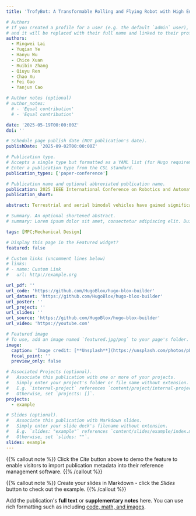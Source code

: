 ```yaml
---
title: 'TrofyBot: A Transformable Rolling and Flying Robot with High Energy Efficiency'

# Authors
# If you created a profile for a user (e.g. the default `admin` user), write the username (folder name) here
# and it will be replaced with their full name and linked to their profile.
authors:
  - Mingwei Lai 
  - Yuqian Ye
  - Hanyu Wu
  - Chice Xuan
  - Ruibin Zhang
  - Qiuyu Ren 
  - Chao Xu
  - Fei Gao
  - Yanjun Cao

# Author notes (optional)
# author_notes:
  # - 'Equal contribution'
  # - 'Equal contribution'

date: '2025-05-19T00:00:00Z'
doi: ''

# Schedule page publish date (NOT publication's date).
publishDate: '2025-09-02T00:00:00Z'

# Publication type.
# Accepts a single type but formatted as a YAML list (for Hugo requirements).
# Enter a publication type from the CSL standard.
publication_types: ['paper-conference']

# Publication name and optional abbreviated publication name.
publication: 2025 IEEE International Conference on Robotics and Automation (ICRA 2025)
publication_short: 

abstract: Terrestrial and aerial bimodal vehicles have gained significant interest due to their energy efficiency and versatile maneuverability across different domains. However, most existing passive-wheeled bimodal vehicles rely on attitude regulation to generate forward thrust, which inevitably results in energy waste on producing lifting force. In this work, we propose a novel passive-wheeled bimodal vehicle called TrofyBot that can rapidly change the thrust direction with a single servo motor and a transformable parallelogram linkage mechanism (TPLM). Cooperating with a bidirectional force generation module (BFGM) for motors to produce bidirectional thrust, the robot achieves flexible mobility as a differential driven rover on the ground. This design achieves 95.37% energy saving efficiency in terrestrial locomotion, allowing the robot continuously move on the ground for more than two hours in current setup. Furthermore, the design obviates the need for attitude regulation and therefore provides a stable sensor field of view (FoV). We model the bimodal dynamics for the system, analyze its differential flatness property, and design a controller based on hybrid model predictive control for trajectory tracking. A prototype is built and extensive experiments are conducted to verify the design and the proposed controller, which achieves high energy efficiency and seamless transition between modes.

# Summary. An optional shortened abstract.
# summary: Lorem ipsum dolor sit amet, consectetur adipiscing elit. Duis posuere tellus ac convallis placerat. Proin tincidunt magna sed ex sollicitudin condimentum.

tags: [MPC;Mechanical Design]

# Display this page in the Featured widget?
featured: false

# Custom links (uncomment lines below)
# links:
# - name: Custom Link
#   url: http://example.org

url_pdf: ''
url_code: 'https://github.com/HugoBlox/hugo-blox-builder'
url_dataset: 'https://github.com/HugoBlox/hugo-blox-builder'
url_poster: ''
url_project: ''
url_slides: ''
url_source: 'https://github.com/HugoBlox/hugo-blox-builder'
url_video: 'https://youtube.com'

# Featured image
# To use, add an image named `featured.jpg/png` to your page's folder.
image:
  caption: 'Image credit: [**Unsplash**](https://unsplash.com/photos/pLCdAaMFLTE)'
  focal_point: ''
  preview_only: false

# Associated Projects (optional).
#   Associate this publication with one or more of your projects.
#   Simply enter your project's folder or file name without extension.
#   E.g. `internal-project` references `content/project/internal-project/index.md`.
#   Otherwise, set `projects: []`.
projects:
  - example

# Slides (optional).
#   Associate this publication with Markdown slides.
#   Simply enter your slide deck's filename without extension.
#   E.g. `slides: "example"` references `content/slides/example/index.md`.
#   Otherwise, set `slides: ""`.
slides: example
---
```


{{% callout note %}}
Click the _Cite_ button above to demo the feature to enable visitors to import publication metadata into their reference management software.
{{% /callout %}}

{{% callout note %}}
Create your slides in Markdown - click the _Slides_ button to check out the example.
{{% /callout %}}

Add the publication's **full text** or **supplementary notes** here. You can use rich formatting such as including [code, math, and images](https://docs.hugoblox.com/content/writing-markdown-latex/).
